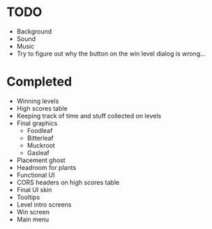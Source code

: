 # TODO
- Background
- Sound
- Music
- Try to figure out why the button on the win level dialog is wrong...


# Completed
- Winning levels
- High scores table
- Keeping track of time and stuff collected on levels
- Final graphics
  - Foodleaf
  - Bitterleaf
  - Muckroot
  - Gasleaf
- Placement ghost
- Headroom for plants
- Functional UI
- CORS headers on high scores table
- Final UI skin
- Tooltips
- Level intro screens
- Win screen
- Main menu